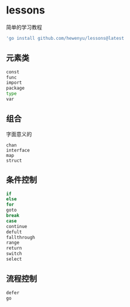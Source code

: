 # lessons
简单的学习教程


```bash
'go install github.com/hewenyu/lessons@latest
```

## 元素类

```bash
const
func
import
package
type 
var
```

## 组合

字面意义的
```azure
chan
interface
map
struct
```

## 条件控制
```bash
if
else
for
goto
break 
case
continue
defult
fallthrough
range
return
switch
select
```


## 流程控制

```bash
defer
go
```